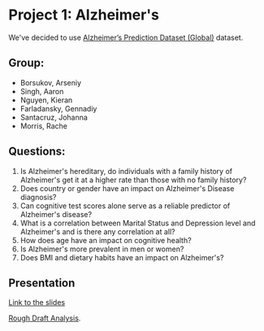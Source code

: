 # Project 1: Alzheimer's
We've decided to use [Alzheimer’s Prediction Dataset (Global)](https://www.kaggle.com/datasets/ankushpanday1/alzheimers-prediction-dataset-global?resource=download) dataset.

## Group:
- Borsukov, Arseniy
- Singh, Aaron
- Nguyen, Kieran
- Farladansky, Gennadiy
- Santacruz, Johanna
- Morris, Rache

## Questions:
1. Is Alzheimer's hereditary, do individuals with a family history of Alzheimer's get it at a higher rate than those with no family history?
2. Does country or gender have an impact on Alzheimer's Disease diagnosis?
3. Can cognitive test scores alone serve as a reliable predictor of Alzheimer's disease?
4. What is a correlation between Marital Status and Depression level and Alzheimer's and is there any correlation at all?
5. How does age have an impact on cognitive health?
6. Is Alzheimer's more prevalent in men or women?
7. Does BMI and dietary habits have an impact on Alzheimer's?

## Presentation
[Link to the slides](https://docs.google.com/presentation/d/1djM73LDHUUjZm_VcKeZdbhJ_lm5EEcYZZ1fmvbCRd1k/edit?usp=sharing)

[Rough Draft Analysis](https://docs.google.com/document/d/12Xi_vrRZmNh0fCJ4JRGEdpCOceKxe4oyO44_b4MkrN8/edit?usp=sharing).

